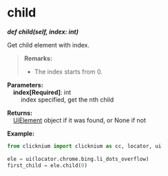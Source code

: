 # child
***def child(self, index: int)***  

Get child element with index.

> **Remarks:**
>- The index starts from 0.

**Parameters:**    
    &emsp;**index[Required]**: int  
        &emsp;&emsp; index specified, get the nth child

**Returns:**  
    &emsp;[UiElement](./doc/api/python/uielement/uielement.md) object if it was found, or None if not

**Example:**

```python
from clicknium import clicknium as cc, locator, ui
    
ele = ui(locator.chrome.bing.li_dots_overflow)
first_child = ele.child(0)
```